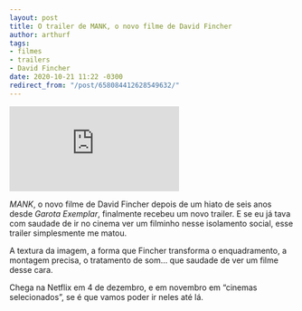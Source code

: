 ```yaml
---
layout: post
title: O trailer de MANK, o novo filme de David Fincher
author: arthurf
tags:
- filmes
- trailers
- David Fincher
date: 2020-10-21 11:22 -0300
redirect_from: "/post/658084412628549632/"
---
```

<iframe class="full-width" src="https://www.youtube.com/embed/vuKEg9qgDOc" frameborder="0" allow="accelerometer; autoplay; clipboard-write; encrypted-media; gyroscope; picture-in-picture" allowfullscreen></iframe>

*MANK*, o novo filme de David Fincher depois de um hiato de seis anos desde *Garota Exemplar*, finalmente recebeu um novo trailer. E se eu já tava com saudade de ir no cinema ver um filminho nesse isolamento social, esse trailer simplesmente me matou.

A textura da imagem, a forma que Fincher transforma o enquadramento, a montagem precisa, o tratamento de som… que saudade de ver um filme desse cara.

Chega na Netflix em 4 de dezembro, e em novembro em “cinemas selecionados”, se é que vamos poder ir neles até lá.
